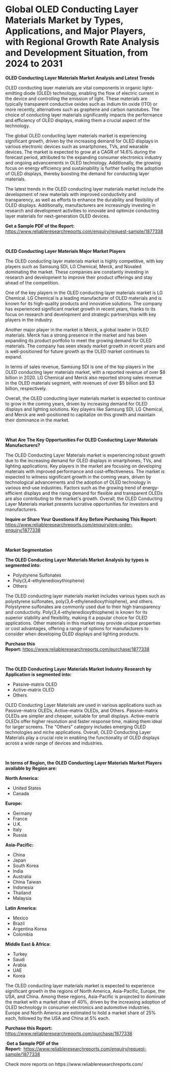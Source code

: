 <p><h1>Global OLED Conducting Layer Materials Market by Types, Applications, and Major Players, with Regional Growth Rate Analysis and Development Situation, from 2024 to 2031</h1></p><p><strong>OLED Conducting Layer Materials Market Analysis and Latest Trends</strong></p>
<p><p>OLED conducting layer materials are vital components in organic light-emitting diode (OLED) technology, enabling the flow of electric current in the device and controlling the emission of light. These materials are typically transparent conductive oxides such as indium tin oxide (ITO) or more recently, alternatives such as graphene and carbon nanotubes. The choice of conducting layer materials significantly impacts the performance and efficiency of OLED displays, making them a crucial aspect of the technology.</p><p>The global OLED conducting layer materials market is experiencing significant growth, driven by the increasing demand for OLED displays in various electronic devices such as smartphones, TVs, and wearable devices. The market is expected to grow at a CAGR of 14.6% during the forecast period, attributed to the expanding consumer electronics industry and ongoing advancements in OLED technology. Additionally, the growing focus on energy efficiency and sustainability is further fueling the adoption of OLED displays, thereby boosting the demand for conducting layer materials.</p><p>The latest trends in the OLED conducting layer materials market include the development of new materials with improved conductivity and transparency, as well as efforts to enhance the durability and flexibility of OLED displays. Additionally, manufacturers are increasingly investing in research and development activities to innovate and optimize conducting layer materials for next-generation OLED devices.</p></p>
<p><strong>Get a Sample PDF of the Report:&nbsp;</strong> <a href="https://www.reliableresearchreports.com/enquiry/request-sample/1877338">https://www.reliableresearchreports.com/enquiry/request-sample/1877338</a></p>
<p>&nbsp;</p>
<p><strong>OLED Conducting Layer Materials Major Market Players</strong></p>
<p><p>The OLED conducting layer materials market is highly competitive, with key players such as Samsung SDI, LG Chemical, Merck, and Novaled dominating the market. These companies are constantly investing in research and development to improve their product offerings and stay ahead of the competition.</p><p>One of the key players in the OLED conducting layer materials market is LG Chemical. LG Chemical is a leading manufacturer of OLED materials and is known for its high-quality products and innovative solutions. The company has experienced significant market growth in recent years, thanks to its focus on research and development and strategic partnerships with key players in the industry.</p><p>Another major player in the market is Merck, a global leader in OLED materials. Merck has a strong presence in the market and has been expanding its product portfolio to meet the growing demand for OLED materials. The company has seen steady market growth in recent years and is well-positioned for future growth as the OLED market continues to expand.</p><p>In terms of sales revenue, Samsung SDI is one of the top players in the OLED conducting layer materials market, with a reported revenue of over $8 billion in 2020. LG Chemical and Merck also reported strong sales revenue in the OLED materials segment, with revenues of over $5 billion and $3 billion, respectively.</p><p>Overall, the OLED conducting layer materials market is expected to continue to grow in the coming years, driven by increasing demand for OLED displays and lighting solutions. Key players like Samsung SDI, LG Chemical, and Merck are well-positioned to capitalize on this growth and maintain their dominance in the market.</p></p>
<p>&nbsp;</p>
<p><strong>What Are The Key Opportunities For OLED Conducting Layer Materials Manufacturers?</strong></p>
<p><p>The OLED Conducting Layer Materials market is experiencing robust growth due to the increasing demand for OLED displays in smartphones, TVs, and lighting applications. Key players in the market are focusing on developing materials with improved performance and cost-effectiveness. The market is expected to witness significant growth in the coming years, driven by technological advancements and the adoption of OLED technology in various end-use industries. Factors such as the growing trend of energy-efficient displays and the rising demand for flexible and transparent OLEDs are also contributing to the market's growth. Overall, the OLED Conducting Layer Materials market presents lucrative opportunities for investors and manufacturers.</p></p>
<p><strong>Inquire or Share Your Questions If Any Before Purchasing This Report:</strong> <a href="https://www.reliableresearchreports.com/enquiry/pre-order-enquiry/1877338">https://www.reliableresearchreports.com/enquiry/pre-order-enquiry/1877338</a></p>
<p>&nbsp;</p>
<p><strong>Market Segmentation</strong></p>
<p><strong>The OLED Conducting Layer Materials Market Analysis by types is segmented into:</strong></p>
<p><ul><li>Polystyrene Sulfonates</li><li>Poly(3,4-ethylenedioxythiophene)</li><li>Others</li></ul></p>
<p><p>The OLED conducting layer materials market includes various types such as polystyrene sulfonates, poly(3,4-ethylenedioxythiophene), and others. Polystyrene sulfonates are commonly used due to their high transparency and conductivity. Poly(3,4-ethylenedioxythiophene) is known for its superior stability and flexibility, making it a popular choice for OLED applications. Other materials in this market may provide unique properties or cost advantages, offering a range of options for manufacturers to consider when developing OLED displays and lighting products.</p></p>
<p><strong>Purchase this Report:&nbsp;</strong><a href="https://www.reliableresearchreports.com/purchase/1877338">https://www.reliableresearchreports.com/purchase/1877338</a></p>
<p>&nbsp;</p>
<p><strong>The OLED Conducting Layer Materials Market Industry Research by Application is segmented into:</strong></p>
<p><ul><li>Passive-matrix OLED</li><li>Active-matrix OLED</li><li>Others</li></ul></p>
<p><p>OLED Conducting Layer Materials are used in various applications such as Passive-matrix OLEDs, Active-matrix OLEDs, and Others. Passive-matrix OLEDs are simpler and cheaper, suitable for small displays. Active-matrix OLEDs offer higher resolution and faster response time, making them ideal for larger screens. The "Others" category includes emerging OLED technologies and niche applications. Overall, OLED Conducting Layer Materials play a crucial role in enabling the functionality of OLED displays across a wide range of devices and industries.</p></p>
<p>&nbsp;</p>
<p><strong>In terms of Region, the OLED Conducting Layer Materials Market Players available by Region are:</strong></p>
<p>
    <p> <strong> North America: </strong>
        <ul>
            <li>United States</li>
            <li>Canada</li>
        </ul>
        </p> 
    <p> <strong> Europe: </strong>
        <ul>
            <li>Germany</li>
            <li>France</li>
            <li>U.K.</li>
            <li>Italy</li>
            <li>Russia</li>
        </ul>
        </p> 
    <p> <strong> Asia-Pacific: </strong>
        <ul>
            <li>China</li>
            <li>Japan</li>
            <li>South Korea</li>
            <li>India</li>
            <li>Australia</li>
            <li>China Taiwan</li>
            <li>Indonesia</li>
            <li>Thailand</li>
            <li>Malaysia</li>
        </ul>
        </p> 
    <p> <strong> Latin America: </strong>
        <ul>
            <li>Mexico</li>
            <li>Brazil</li>
            <li>Argentina Korea</li>
            <li>Colombia</li>
        </ul>
        </p> 
    <p> <strong> Middle East & Africa: </strong>
        <ul>
            <li>Turkey</li>
            <li>Saudi</li>
            <li>Arabia</li>
            <li>UAE</li>
            <li>Korea</li>
        </ul>
    </p>
    </p>
<p><p>The OLED conducting layer materials market is expected to experience significant growth in the regions of North America, Asia-Pacific, Europe, the USA, and China. Among these regions, Asia-Pacific is projected to dominate the market with a market share of 40%, driven by the increasing adoption of OLED technology in consumer electronics and automotive industries. Europe and North America are estimated to hold a market share of 25% each, followed by the USA and China at 5% each.</p></p>
<p><strong>Purchase this Report: </strong><a href="https://www.reliableresearchreports.com/purchase/1877338">https://www.reliableresearchreports.com/purchase/1877338</a></p>
<p>&nbsp;<strong>Get a Sample PDF of the Report:&nbsp;&nbsp;</strong><a href="https://www.reliableresearchreports.com/enquiry/request-sample/1877338">https://www.reliableresearchreports.com/enquiry/request-sample/1877338</a></p>
<p><strong></strong></p>
<p>Check more reports on https://www.reliableresearchreports.com/</p>